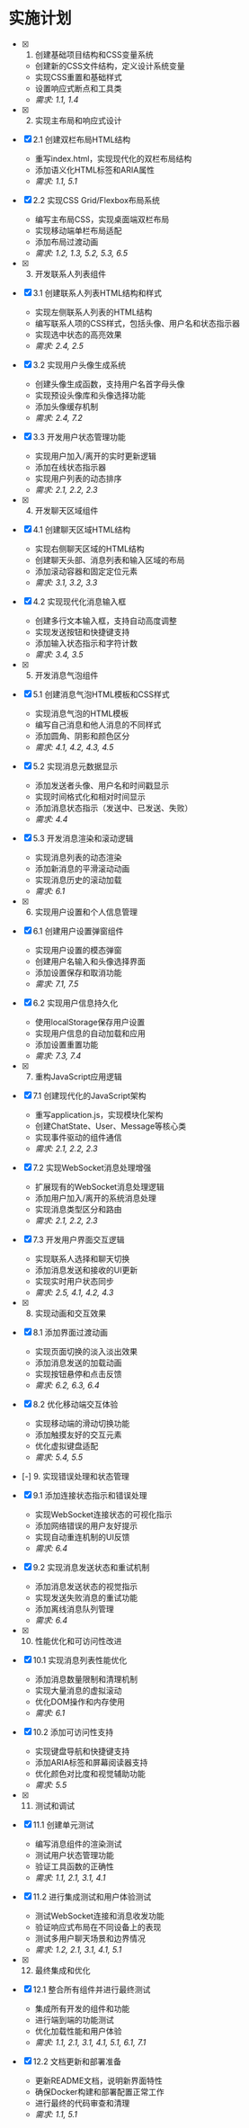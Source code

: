 # 实施计划

- [x] 1. 创建基础项目结构和CSS变量系统
  - 创建新的CSS文件结构，定义设计系统变量
  - 实现CSS重置和基础样式
  - 设置响应式断点和工具类
  - _需求: 1.1, 1.4_

- [x] 2. 实现主布局和响应式设计
- [x] 2.1 创建双栏布局HTML结构
  - 重写index.html，实现现代化的双栏布局结构
  - 添加语义化HTML标签和ARIA属性
  - _需求: 1.1, 5.1_

- [x] 2.2 实现CSS Grid/Flexbox布局系统
  - 编写主布局CSS，实现桌面端双栏布局
  - 实现移动端单栏布局适配
  - 添加布局过渡动画
  - _需求: 1.2, 1.3, 5.2, 5.3, 6.5_

- [x] 3. 开发联系人列表组件
- [x] 3.1 创建联系人列表HTML结构和样式
  - 实现左侧联系人列表的HTML结构
  - 编写联系人项的CSS样式，包括头像、用户名和状态指示器
  - 实现选中状态的高亮效果
  - _需求: 2.4, 2.5_

- [x] 3.2 实现用户头像生成系统
  - 创建头像生成函数，支持用户名首字母头像
  - 实现预设头像库和头像选择功能
  - 添加头像缓存机制
  - _需求: 2.4, 7.2_

- [x] 3.3 开发用户状态管理功能
  - 实现用户加入/离开的实时更新逻辑
  - 添加在线状态指示器
  - 实现用户列表的动态排序
  - _需求: 2.1, 2.2, 2.3_

- [x] 4. 开发聊天区域组件
- [x] 4.1 创建聊天区域HTML结构
  - 实现右侧聊天区域的HTML结构
  - 创建聊天头部、消息列表和输入区域的布局
  - 添加滚动容器和固定定位元素
  - _需求: 3.1, 3.2, 3.3_

- [x] 4.2 实现现代化消息输入框
  - 创建多行文本输入框，支持自动高度调整
  - 实现发送按钮和快捷键支持
  - 添加输入状态指示和字符计数
  - _需求: 3.4, 3.5_

- [x] 5. 开发消息气泡组件
- [x] 5.1 创建消息气泡HTML模板和CSS样式
  - 实现消息气泡的HTML模板
  - 编写自己消息和他人消息的不同样式
  - 添加圆角、阴影和颜色区分
  - _需求: 4.1, 4.2, 4.3, 4.5_

- [x] 5.2 实现消息元数据显示
  - 添加发送者头像、用户名和时间戳显示
  - 实现时间格式化和相对时间显示
  - 添加消息状态指示（发送中、已发送、失败）
  - _需求: 4.4_

- [x] 5.3 开发消息渲染和滚动逻辑
  - 实现消息列表的动态渲染
  - 添加新消息的平滑滚动动画
  - 实现消息历史的滚动加载
  - _需求: 6.1_

- [x] 6. 实现用户设置和个人信息管理
- [x] 6.1 创建用户设置弹窗组件
  - 实现用户设置的模态弹窗
  - 创建用户名输入和头像选择界面
  - 添加设置保存和取消功能
  - _需求: 7.1, 7.5_

- [x] 6.2 实现用户信息持久化
  - 使用localStorage保存用户设置
  - 实现用户信息的自动加载和应用
  - 添加设置重置功能
  - _需求: 7.3, 7.4_

- [x] 7. 重构JavaScript应用逻辑
- [x] 7.1 创建现代化的JavaScript架构
  - 重写application.js，实现模块化架构
  - 创建ChatState、User、Message等核心类
  - 实现事件驱动的组件通信
  - _需求: 2.1, 2.2, 2.3_

- [x] 7.2 实现WebSocket消息处理增强
  - 扩展现有的WebSocket消息处理逻辑
  - 添加用户加入/离开的系统消息处理
  - 实现消息类型区分和路由
  - _需求: 2.1, 2.2, 2.3_

- [x] 7.3 开发用户界面交互逻辑
  - 实现联系人选择和聊天切换
  - 添加消息发送和接收的UI更新
  - 实现实时用户状态同步
  - _需求: 2.5, 4.1, 4.2, 4.3_

- [x] 8. 实现动画和交互效果
- [x] 8.1 添加界面过渡动画
  - 实现页面切换的淡入淡出效果
  - 添加消息发送的加载动画
  - 实现按钮悬停和点击反馈
  - _需求: 6.2, 6.3, 6.4_

- [x] 8.2 优化移动端交互体验
  - 实现移动端的滑动切换功能
  - 添加触摸友好的交互元素
  - 优化虚拟键盘适配
  - _需求: 5.4, 5.5_

- [-] 9. 实现错误处理和状态管理
- [x] 9.1 添加连接状态指示和错误处理
  - 实现WebSocket连接状态的可视化指示
  - 添加网络错误的用户友好提示
  - 实现自动重连机制的UI反馈
  - _需求: 6.4_

- [x] 9.2 实现消息发送状态和重试机制
  - 添加消息发送状态的视觉指示
  - 实现发送失败消息的重试功能
  - 添加离线消息队列管理
  - _需求: 6.4_

- [x] 10. 性能优化和可访问性改进
- [x] 10.1 实现消息列表性能优化
  - 添加消息数量限制和清理机制
  - 实现大量消息的虚拟滚动
  - 优化DOM操作和内存使用
  - _需求: 6.1_

- [x] 10.2 添加可访问性支持
  - 实现键盘导航和快捷键支持
  - 添加ARIA标签和屏幕阅读器支持
  - 优化颜色对比度和视觉辅助功能
  - _需求: 5.5_

- [x] 11. 测试和调试
- [x] 11.1 创建单元测试
  - 编写消息组件的渲染测试
  - 测试用户状态管理功能
  - 验证工具函数的正确性
  - _需求: 1.1, 2.1, 3.1, 4.1_

- [x] 11.2 进行集成测试和用户体验测试
  - 测试WebSocket连接和消息收发功能
  - 验证响应式布局在不同设备上的表现
  - 测试多用户聊天场景和边界情况
  - _需求: 1.2, 2.1, 3.1, 4.1, 5.1_

- [x] 12. 最终集成和优化
- [x] 12.1 整合所有组件并进行最终测试
  - 集成所有开发的组件和功能
  - 进行端到端的功能测试
  - 优化加载性能和用户体验
  - _需求: 1.1, 2.1, 3.1, 4.1, 5.1, 6.1, 7.1_

- [x] 12.2 文档更新和部署准备
  - 更新README文档，说明新界面特性
  - 确保Docker构建和部署配置正常工作
  - 进行最终的代码审查和清理
  - _需求: 1.1, 5.1_